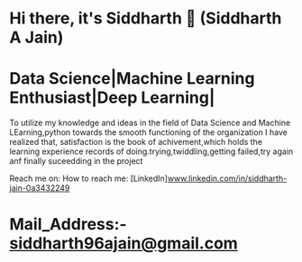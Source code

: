 # Hi there, it's Siddharth 👋 (Siddharth A Jain)

# Data Science|Machine Learning Enthusiast|Deep Learning| 

 To utilize my knowledge and ideas in the field of Data Science and Machine LEarning,python towards the smooth functioning of the organization
 I have realized that, satisfaction is the book of achivement,which holds the learning experience records of doing.trying,twiddling,getting failed,try again anf finally
 suceedding in the project
 
 Reach me on:
  How to reach me: 
[LinkedIn]www.linkedin.com/in/siddharth-jain-0a3432249

# Mail_Address:- siddharth96ajain@gmail.com
